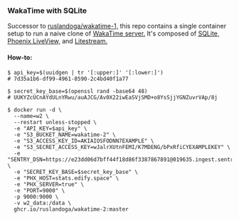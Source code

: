 ### WakaTime with SQLite

Successor to [ruslandoga/wakatime-1,](https://github.com/ruslandoga/wakatime-1) this repo contains a single container setup to run a naive clone of [WakaTime server.](https://wakatime.com) It's composed of [SQLite,](https://www.sqlite.org) [Phoenix LiveView,](https://github.com/phoenixframework/phoenix_live_view) and [Litestream.](https://litestream.io)

#### How-to:

```shell
$ api_key=$(uuidgen | tr '[:upper:]' '[:lower:]')
# 7d35a1b6-df99-4961-8590-2c4bd40f1a77

$ secret_key_base=$(openssl rand -base64 48)
# UUKYZcUCnAYdULnYRwu/auAJCG/Av0X22iwEaSVjSMD+o8YsSjjYGNZuvrVAp/8j

$ docker run -d \
  --name=w2 \
  --restart unless-stopped \
  -e "API_KEY=$api_key" \
  -e "S3_BUCKET_NAME=wakatime-2" \
  -e "S3_ACCESS_KEY_ID=AKIAIOSFODNN7EXAMPLE" \
  -e "S3_SECRET_ACCESS_KEY=wJalrXUtnFEMI/K7MDENG/bPxRfiCYEXAMPLEKEY" \
  -e "SENTRY_DSN=https://e23dd06d7bff44f18d86f3387867891@019635.ingest.sentry.io/6173453" \
  -e "SECRET_KEY_BASE=$secret_key_base" \
  -e "PHX_HOST=stats.edify.space" \
  -e "PHX_SERVER=true" \
  -e "PORT=9000" \
  -p 9000:9000 \
  -v w2_data:/data \
  ghcr.io/ruslandoga/wakatime-2:master
```
